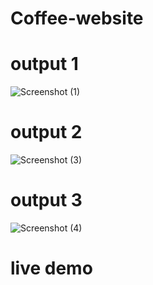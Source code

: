 # Coffee-website

# output 1
![Screenshot (1)](https://github.com/user-attachments/assets/467f282c-09c3-4829-960f-b25729938458)

# output 2

![Screenshot (3)](https://github.com/user-attachments/assets/041cbcc7-8d65-48a8-972b-54a0c5110a3a)

# output 3

![Screenshot (4)](https://github.com/user-attachments/assets/b56933fb-6985-4499-8434-3b3b8c24f4e8)

# live demo

